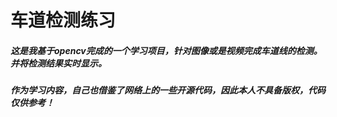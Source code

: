 # 车道检测练习
 
 
 ##### 这是我基于opencv完成的一个学习项目，针对图像或是视频完成车道线的检测。并将检测结果实时显示。 
 
 
  
##### 作为学习内容，自己也借鉴了网络上的一些开源代码，因此本人不具备版权，代码仅供参考！  
  

